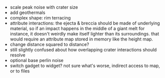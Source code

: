 - scale peak noise with crater size
- add geothermals
- complex shape: rim terracing
- attribute interactions: the ejecta & breccia should be made of underlying material, so if an impact happens in the middle of a giant melt for instance, it doesn't weirdly make itself lighter than its surroundings. that would require an attribute map stored in memory like the height map.
- change distance squared to distance?
- still slightly confused about how overlapping crater interactions should resolve
- optional base perlin noise
- switch gadget to widget? not sure what's worse, indirect access to map, or to files